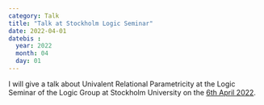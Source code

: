 ```yaml
---
category: Talk
title: "Talk at Stockholm Logic Seminar"
date: 2022-04-01
datebis :
  year: 2022
  month: 04
  day: 01
---
```


I will give a talk about Univalent Relational Parametricity
at the Logic Seminar of the Logic Group at Stockholm University on the
[6th April 2022](https://logic.math.su.se/seminar/).


